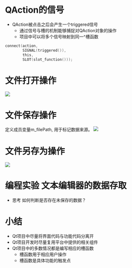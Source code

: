 # QAction的信号
- QAction被点击之后会产生一个triggered信号
    - 通过信号与槽的机制能够捕捉对QAction对象的操作
    - 项目中可以将多个信号映射到同一^槽函数

```c
connect(action,
        SIGNAL(triggered()),
        this,
        SLOT(slot_function()));
```

# 文件打开操作
![](_v_images_/.png)

# 文件保存操作
定义成员变量m_filePath, 用于标记数据来源。
![](_v_images_/.png)

# 文件另存为操作
![](_v_images_/.png)

# 编程实验 文本编辑器的数据存取

- 思考
如何判断是否存在未保存的数据？

# 小结
- Qt项目中尽量将界面代码与功能代码分离开
- Qt项目开发时尽量复用平台中提供的相关组件
- Qt项目中的多数情况都是编写相应的槽函数
    - 槽函数用于相应用户操作
    - 槽函数是具体功能的触发点